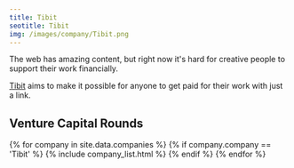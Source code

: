 ```yaml
---
title: Tibit 
seotitle: Tibit 
img: /images/company/Tibit.png
---
```


The web has amazing content, but right now it's hard for creative people to support their work financially.

<a href="https://tibit.com/">Tibit</a> aims to make it possible for anyone to get paid for their work with just a link.

## Venture Capital Rounds

{% for company in site.data.companies %}
{% if company.company == 'Tibit' %}
{% include company_list.html %}
{% endif %}
{% endfor %}
